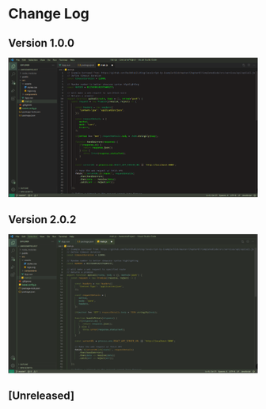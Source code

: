 # Change Log

## Version 1.0.0

![Retro PC Green Theme Screenshot](retro-green.png)

## Version 2.0.2

![Retro PC Green Theme Screenshot](retro-green2.png)

## [Unreleased]
